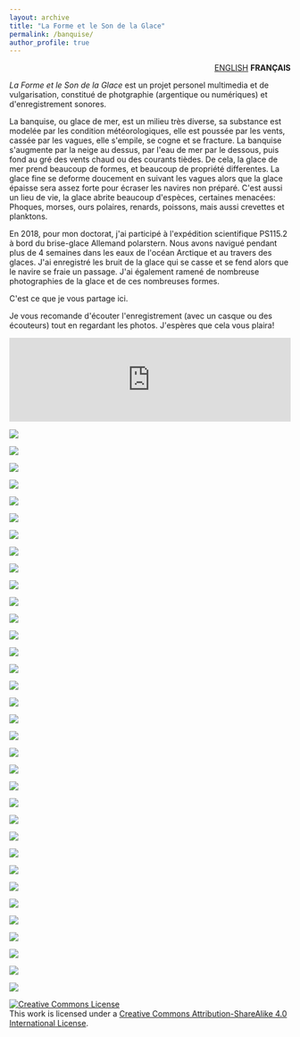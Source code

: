 ```yaml
---
layout: archive
title: "La Forme et le Son de la Glace"
permalink: /banquise/
author_profile: true
---
```


<div style="text-align: right"> <a href="https://dringeis.github.io/sea_ice/">ENGLISH</a> <b>FRANÇAIS</b> </div>

*La Forme et le Son de la Glace* est un projet personel multimedia et de vulgarisation, constitué de photgraphie (argentique ou numériques) et d'enregistrement sonores.

La banquise, ou glace de mer, est un milieu très diverse, sa substance est modelée par les condition météorologiques, elle est poussée par les vents, cassée par les vagues, elle s'empile, se cogne et se fracture. La banquise s'augmente par la neige au dessus, par l'eau de mer par le dessous, puis fond au gré des vents chaud ou des courants tièdes. De cela, la glace de mer prend beaucoup de formes, et beaucoup de propriété differentes. La glace fine se deforme doucement en suivant les vagues alors que la glace épaisse sera assez forte pour écraser les navires non préparé. C'est aussi un lieu de vie, la glace abrite beaucoup d'espèces, certaines menacées: Phoques, morses, ours polaires, renards, poissons, mais aussi crevettes et planktons.

En 2018, pour mon doctorat, j'ai participé à l'expédition scientifique PS115.2 à bord du brise-glace Allemand polarstern. Nous avons navigué pendant plus de 4 semaines dans les eaux de l'océan Arctique et au travers des glaces. J'ai enregistré les bruit de la glace qui se casse et se fend alors que le navire se fraie un passage. J'ai également ramené de nombreuse photographies de la glace et de ces nombreuses formes.

C'est ce que je vous partage ici.

Je vous recomande d'écouter l'enregistrement (avec un casque ou des écouteurs) tout en regardant les photos. J'espères que cela vous plaira!

<iframe width="100%" src="https://audioblog.arteradio.com/embed/150842" style="margin: 0;padding: 0;border: none;"></iframe>

![](/images/seaice/iceberg.jpg)

![](/images/seaice/IMG_8156.jpg)

![](/images/seaice/IMG_8157.jpg)

![](/images/seaice/IMG_8415.jpg)

![](/images/seaice/IMG_8416.jpg)

![](/images/seaice/IMG_8424.jpg)

![](/images/seaice/IMG_8429.jpg)

![](/images/seaice/IMG_8433.jpg)

![](/images/seaice/IMG_8496.jpg)

![](/images/seaice/IMG_8499.jpg)

![](/images/seaice/IMG_8556.jpg)

![](/images/seaice/IMG_8610.jpg)

![](/images/seaice/IMG_8621.jpg)

![](/images/seaice/IMG_8635.jpg)

![](/images/seaice/IMG_8637.jpg)

![](/images/seaice/IMG_8643.jpg)

![](/images/seaice/IMG_8646.jpg)

![](/images/seaice/IMG_8695.jpg)

![](/images/seaice/IMG_8718.jpg)

![](/images/seaice/IMG_8721.jpg)

![](/images/seaice/IMG_8722.jpg)

![](/images/seaice/IMG_8751.jpg)

![](/images/seaice/IMG_8773.jpg)

![](/images/seaice/IMG_8788.jpg)

![](/images/seaice/IMG_8789.jpg)

![](/images/seaice/IMG_8793.jpg)

![](/images/seaice/IMG_8796.jpg)

![](/images/seaice/IMG_9276.jpg)

![](/images/seaice/IMG_9279.jpg)

![](/images/seaice/IMG_9309.jpg)

![](/images/seaice/ridge.jpg)

![](/images/seaice/iceberg_ship.jpg)

![](/images/seaice/broken-ice.jpg)

![](/images/seaice/breaking-ice.jpg)

<a rel="license" href="http://creativecommons.org/licenses/by-sa/4.0/"><img alt="Creative Commons License" style="border-width:0" src="https://i.creativecommons.org/l/by-sa/4.0/88x31.png" /></a><br />This work is licensed under a <a rel="license" href="http://creativecommons.org/licenses/by-sa/4.0/">Creative Commons Attribution-ShareAlike 4.0 International License</a>.
